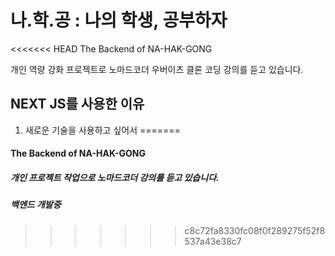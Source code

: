 # 나.학.공 : 나의 학생, 공부하자

<<<<<<< HEAD
The Backend of NA-HAK-GONG

개인 역량 강화 프로젝트로 노마드코더 우버이츠 클론 코딩 강의를 듣고 있습니다.

## NEXT JS를 사용한 이유

1. 새로운 기술을 사용하고 싶어서
=======
#### The Backend of NA-HAK-GONG 
##### 개인 프로젝트 작업으로 노마드코더 강의를 듣고 있습니다. 
##### 백엔드 개발중
>>>>>>> c8c72fa8330fc08f0f289275f52f8537a43e38c7
